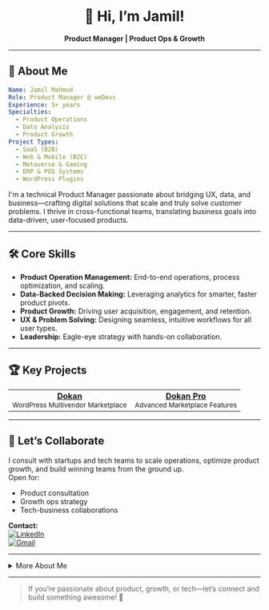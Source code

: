 <!-- Jamil Mahmud | Product Manager | weDevs -->

<h1 align="center">👋 Hi, I’m Jamil!</h1>

<p align="center">
  <b>Product Manager | Product Ops & Growth</b> <br>
</p>

---

## 🚀 About Me

```yaml
Name: Jamil Mahmud
Role: Product Manager @ weDevs
Experience: 5+ years
Specialties:
  - Product Operations
  - Data Analysis
  - Product Growth
Project Types:
  - SaaS (B2B)
  - Web & Mobile (B2C)
  - Metaverse & Gaming
  - ERP & POS Systems
  - WordPress Plugins
```

I'm a technical Product Manager passionate about bridging UX, data, and business—crafting digital solutions that scale and truly solve customer problems. I thrive in cross-functional teams, translating business goals into data-driven, user-focused products.

---

## 🛠️ Core Skills

- **Product Operation Management:** End-to-end operations, process optimization, and scaling.
- **Data-Backed Decision Making:** Leveraging analytics for smarter, faster product pivots.
- **Product Growth:** Driving user acquisition, engagement, and retention.
- **UX & Problem Solving:** Designing seamless, intuitive workflows for all user types.
- **Leadership:** Eagle-eye strategy with hands-on collaboration.

---

## 🏆 Key Projects

<table>
  <tr>
    <td align="center">
      <a href="https://github.com/getdokan/dokan">
        <b>Dokan</b>
      </a>
      <br>
      <sub>WordPress Multivendor Marketplace</sub>
    </td>
    <td align="center">
      <a href="https://github.com/getdokan/dokan-pro">
      <b>Dokan Pro</b>
      </a>
      <br>
      <sub>Advanced Marketplace Features</sub>
    </td>
  </tr>
</table>

---

## 🤝 Let’s Collaborate

I consult with startups and tech teams to scale operations, optimize product growth, and build winning teams from the ground up.  
Open for:
- Product consultation
- Growth ops strategy
- Tech-business collaborations

**Contact:**  
[![LinkedIn](https://img.shields.io/badge/LinkedIn-Connect-blue?logo=linkedin)](https://www.linkedin.com/in/xamil121/)  
[![Gmail](https://img.shields.io/badge/email-jamil.m.official@gmail.com-red?logo=gmail)](mailto:jamil.m.official@gmail.com)

---

<details>
<summary>More About Me</summary>

- 🧩 I help build and scale product teams for startups.
- 🌏 Always eager to talk tech, product, and growth.
- 🧠 Core Focus: Problem-solving, customer-first, scalable UX.
- 🎯 Motto: “Let people think less, do more.”

</details>

---

> If you’re passionate about product, growth, or tech—let’s connect and build something awesome! 💯
